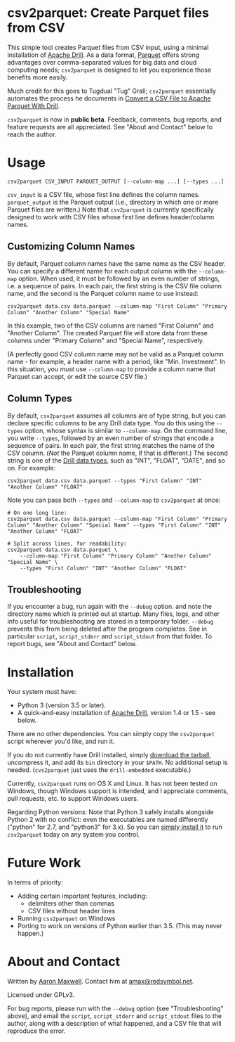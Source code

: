 # csv2parquet: Create Parquet files from CSV

This simple tool creates Parquet files from CSV input, using a minimal
installation of [Apache Drill](https://drill.apache.org). As a data
format, [Parquet](https://parquet.apache.org) offers strong advantages
over comma-separated values for big data and cloud computing needs;
`csv2parquet` is designed to let you experience those benefits more
easily.

Much credit for this goes to Tugdual "Tug" Grall; `csv2parquet`
essentially automates the process he documents in [Convert a CSV File
to Apache Parquet With
Drill](http://tgrall.github.io/blog/2015/08/17/convert-csv-file-to-apache-parquet-dot-dot-dot-with-drill/).

`csv2parquet` is now in **public beta**. Feedback, comments, bug
reports, and feature requests are all appreciated. See "About and
Contact" below to reach the author.

# Usage

```csv2parquet CSV_INPUT PARQUET_OUTPUT [--column-map ...] [--types ...] ```

`csv_input` is a CSV file, whose first line defines the column names.
`parquet_output` is the Parquet output (i.e., directory in which one
or more Parquet files are written.) Note that `csv2parquet` is
currently specifically designed to work with CSV files whose first
line defines header/column names.

## Customizing Column Names

By default, Parquet column names have the same name as the CSV header.
You can specify a different name for each output column with the
`--column-map` option.  When used, it must be followed by an even
number of strings, i.e. a sequence of pairs. In each pair, the first
string is the CSV file column name, and the second is the Parquet
column name to use instead:

```
csv2parquet data.csv data.parquet --column-map "First Column" "Primary Column" "Another Column" "Special Name"
```

In this example, two of the CSV columns are named "First Column" and
"Another Column". The created Parquet file will store data from these
columns under "Primary Column" and "Special Name", respectively.

(A perfectly good CSV column name may not be valid as a Parquet column
name - for example, a header name with a period, like
"Min. Investment". In this situation, you *must* use `--column-map`
to provide a column name that Parquet can accept, or edit the source
CSV file.)

## Column Types

By default, `csv2parquet` assumes all columns are of type string, but
you can declare specific columns to be any Drill data type. You do
this using the `--types` option, whose syntax is similar to
`--column-map`. On the command line, you write `--types`, followed by
an even number of strings that encode a sequence of pairs. In each
pair, the first string matches the name of the CSV column. (*Not* the
Parquet column name, if that is different.) The second string is one
of the [Drill data
types](https://drill.apache.org/docs/supported-data-types/), such as
"INT", "FLOAT", "DATE", and so on. For example:

```
csv2parquet data.csv data.parquet --types "First Column" "INT" "Another Column" "FLOAT"
```

Note you can pass both `--types` and `--column-map` to
`csv2parquet` at once:

    # On one long line:
    csv2parquet data.csv data.parquet --column-map "First Column" "Primary Column" "Another Column" "Special Name" --types "First Column" "INT" "Another Column" "FLOAT"
    
    # Split across lines, for readability:
    csv2parquet data.csv data.parquet \
        --column-map "First Column" "Primary Column" "Another Column" "Special Name" \
        --types "First Column" "INT" "Another Column" "FLOAT"

## Troubleshooting

If you encounter a bug, run again with the `--debug` option. and note
the directory name which is printed out at startup. Many files, logs,
and other info useful for troubleshooting are stored in a temporary
folder. `--debug` prevents this from being deleted after the program
completes. See in particular `script`, `script_stderr` and
`script_stdout` from that folder. To report bugs, see "About and
Contact" below.

# Installation

Your system must have:

 * Python 3 (version 3.5 or later).
 * A quick-and-easy installation of [Apache Drill](https://drill.apache.org), version 1.4 or 1.5 - see below.

There are no other dependencies. You can simply copy the `csv2parquet` script wherever you'd like, and run it.

If you do not currently have Drill installed, simply
[download the tarball](https://drill.apache.org/download/), uncompress
it, and add its `bin` directory in your `$PATH`. No additional setup is
needed. (`cvs2parquet` just uses the `drill-embedded` executable.)

Currently, `csv2parquet` runs on OS X and Linux. It has not been tested
on Windows, though Windows support is intended, and I appreciate
comments, pull requests, etc. to support Windows users.

Regarding Python versions: Note that Python 3 safely installs
alongside Python 2 with no conflict: even the executables are named
differently ("python" for 2.7, and "python3" for 3.x). So you can
[simply install it](https://www.python.org/downloads/) to run
`csv2parquet` today on any system you control.

# Future Work

In terms of priority:

 * Adding certain important features, including:
   - delimiters other than commas
   - CSV files without header lines
 * Running `csv2parquet` on Windows
 * Porting to work on versions of Python earlier than 3.5. (This may never happen.)

# About and Contact

Written by [Aaron Maxwell](http://redsymbol.net). Contact him at amax@redsymbol.net.

Licensed under GPLv3.

For bug reports, please run with the `--debug` option (see
"Troubleshooting" above), and email the `script`, `script_stderr` and
`script_stdout` files to the author, along with a description of what
happened, and a CSV file that will reproduce the error.
